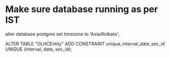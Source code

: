 # Make sure database running as per IST
alter database postgres
set timezone to 'Asia/Kolkata';

ALTER TABLE "OLHCEntity"
ADD CONSTRAINT unique_interval_date_sec_id
UNIQUE (interval, date, sec_id);